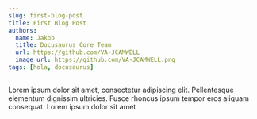 ```yaml
---
slug: first-blog-post
title: First Blog Post
authors:
  name: Jakob
  title: Docusaurus Core Team
  url: https://github.com/VA-JCAMWELL
  image_url: https://github.com/VA-JCAMWELL.png
tags: [hola, docusaurus]
---
```


Lorem ipsum dolor sit amet, consectetur adipiscing elit. Pellentesque elementum dignissim ultricies. Fusce rhoncus ipsum tempor eros aliquam consequat. Lorem ipsum dolor sit amet
